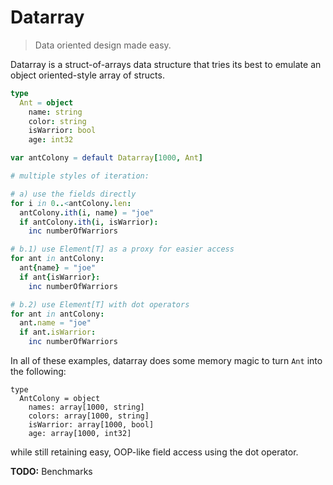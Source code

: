 # Datarray

> Data oriented design made easy.

Datarray is a struct-of-arrays data structure that tries its best to emulate
an object oriented-style array of structs.

```nim
type
  Ant = object
    name: string
    color: string
    isWarrior: bool
    age: int32

var antColony = default Datarray[1000, Ant]

# multiple styles of iteration:

# a) use the fields directly
for i in 0..<antColony.len:
  antColony.ith(i, name) = "joe"
  if antColony.ith(i, isWarrior):
    inc numberOfWarriors

# b.1) use Element[T] as a proxy for easier access
for ant in antColony:
  ant{name} = "joe"
  if ant{isWarrior}:
    inc numberOfWarriors

# b.2) use Element[T] with dot operators
for ant in antColony:
  ant.name = "joe"
  if ant.isWarrior:
    inc numberOfWarriors
```

In all of these examples, datarray does some memory magic to turn `Ant` into
the following:

```
type
  AntColony = object
    names: array[1000, string]
    colors: array[1000, string]
    isWarrior: array[1000, bool]
    age: array[1000, int32]
```

while still retaining easy, OOP-like field access using the dot operator.

**TODO:** Benchmarks
